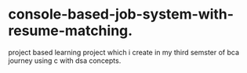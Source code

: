 # console-based-job-system-with-resume-matching.
  project based learning project which i create in my third semster of bca journey using c with dsa concepts.
